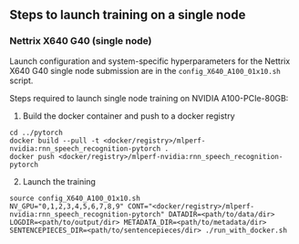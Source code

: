 ## Steps to launch training on a single node

### Nettrix X640 G40 (single node)

Launch configuration and system-specific hyperparameters for the Nettrix X640 G40 single node submission are in the `config_X640_A100_01x10.sh` script.

Steps required to launch single node training on NVIDIA A100-PCIe-80GB:

1. Build the docker container and push to a docker registry

```
cd ../pytorch
docker build --pull -t <docker/registry>/mlperf-nvidia:rnn_speech_recognition-pytorch .
docker push <docker/registry>/mlperf-nvidia:rnn_speech_recognition-pytorch
```

2. Launch the training

```
source config_X640_A100_01x10.sh
NV_GPU="0,1,2,3,4,5,6,7,8,9" CONT="<docker/registry>/mlperf-nvidia:rnn_speech_recognition-pytorch" DATADIR=<path/to/data/dir> LOGDIR=<path/to/output/dir> METADATA_DIR=<path/to/metadata/dir> SENTENCEPIECES_DIR=<path/to/sentencepieces/dir> ./run_with_docker.sh
```
